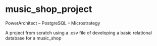 # music_shop_project
PowerArchitect – PostgreSQL – Microstrategy

A project from scratch using a .csv file of developing a basic relational database for a music_shop
